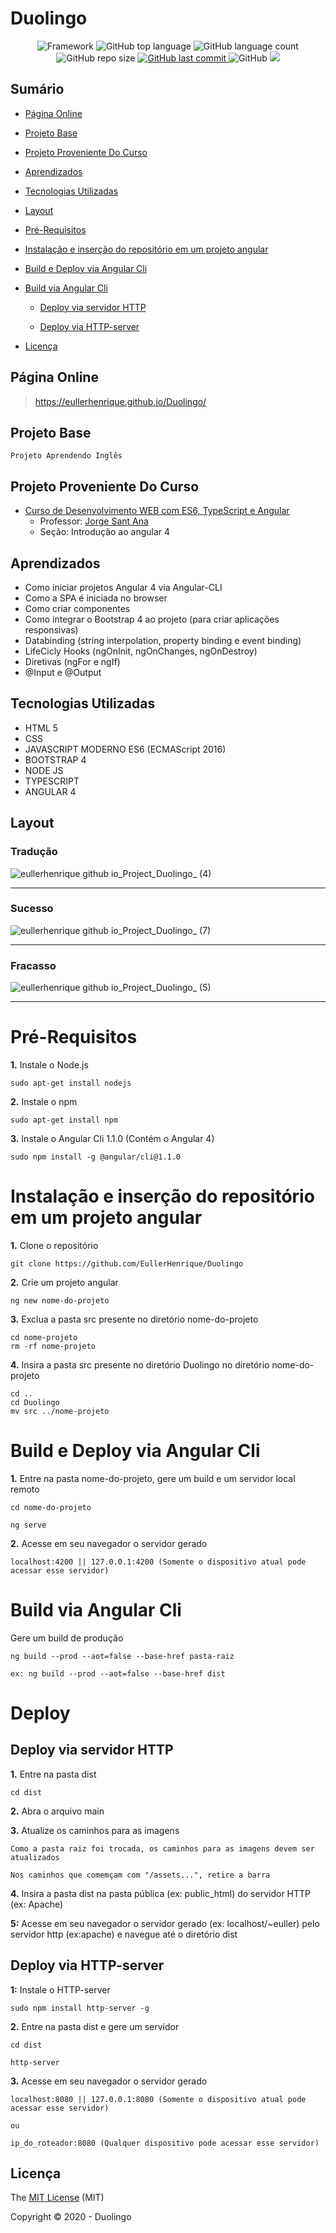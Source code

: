 # Duolingo

<p align="center">
 
 <img alt="Framework" src="https://img.shields.io/static/v1?label=Angular&message=framework&color=blue&style=plastic&logo=ANGULAR">
 
  <img alt="GitHub top language" src="https://img.shields.io/github/languages/top/EullerHenrique/Project_Duolingo">
  
 <img alt="GitHub language count" src="https://img.shields.io/github/languages/count/EullerHenrique/Project_Duolingo">
  
<img alt="GitHub repo size" src="https://img.shields.io/github/repo-size/EullerHenrique/Project_Duolingo">

  <a href="https://github.com/EullerHenrique/Project_Duolingo/commits/master">
    <img alt="GitHub last commit" src="https://img.shields.io/github/last-commit/EullerHenrique/Project_Duolingo">
  </a>
  
<img alt="GitHub" src="https://img.shields.io/github/license/EullerHenrique/Project_Duolingo">

<img src="http://img.shields.io/static/v1?label=status&message=concluded&color=GREEN&style=plastic"/>
 
</p>

## Sumário 

- [Página Online](#página-online)

- [Projeto Base](#projeto-base)

- [Projeto Proveniente Do Curso](#projeto-proveniente-do-curso)

- [Aprendizados](#aprendizados)

- [Tecnologias Utilizadas](#tecnologias-utilizadas)

- [Layout](#layout)

- [Pré-Requisitos](#pré-requisitos)

- [Instalação e inserção do repositório em um projeto angular](#instalação-e-inserção-do-repositório-em-um-projeto-angular)

- [Build e Deploy via Angular Cli](#build-e-deploy-via-angular-cli)

- [Build via Angular Cli](#build-via-angular-cli)
  
  - [Deploy via servidor HTTP](#deploy-via-servidor-http)  
  
  - [Deploy via HTTP-server](#deploy-via-http-server)
   
- [Licença](#licença)
  
  


## Página Online
    
> https://eullerhenrique.github.io/Duolingo/

## Projeto Base

    Projeto Aprendendo Inglês 

## Projeto Proveniente Do Curso

- [Curso de Desenvolvimento WEB com ES6, TypeScript e Angular](https://www.udemy.com/course/curso-de-desenvolvimento-web-com-es6-typescript-e-angular-4/)
  - Professor: [Jorge Sant Ana](https://www.udemy.com/user/jorgetadeusantanasilva/)
  - Seção: Introdução ao angular 4 
 
  



## Aprendizados 

 - Como iniciar projetos Angular 4 via Angular-CLI
 - Como a SPA é iniciada no browser
 - Como criar componentes
 - Como integrar o Bootstrap 4 ao projeto (para criar aplicações responsivas)
 - Databinding (string interpolation, property binding e event binding)
 - LifeCicly Hooks (ngOnInit, ngOnChanges, ngOnDestroy)
 - Diretivas (ngFor e ngIf)
 - @Input e @Output


## Tecnologias Utilizadas

 - HTML 5
 - CSS
 - JAVASCRIPT MODERNO ES6 (ECMAScript 2016)
 - BOOTSTRAP 4
 - NODE JS
 - TYPESCRIPT
 - ANGULAR 4


## Layout

### Tradução

![eullerhenrique github io_Project_Duolingo_ (4)](https://user-images.githubusercontent.com/48317736/88221001-31915900-cc3a-11ea-9451-98f1bd3bad54.png)

---

### Sucesso

![eullerhenrique github io_Project_Duolingo_ (7)](https://user-images.githubusercontent.com/48317736/88221211-82a14d00-cc3a-11ea-94c8-44fb1ef1e68b.png)

---

### Fracasso

![eullerhenrique github io_Project_Duolingo_ (5)](https://user-images.githubusercontent.com/48317736/88221050-453cbf80-cc3a-11ea-81e5-93eab7dd18a8.png)

---

 
# Pré-Requisitos 

  **1.** Instale o Node.js    
  
    sudo apt-get install nodejs    

  **2.** Instale o npm    
    
    sudo apt-get install npm     
  
  **3.** Instale o Angular Cli 1.1.0 (Contém o Angular 4)
    
    sudo npm install -g @angular/cli@1.1.0 
    
    
# Instalação e inserção do repositório em um projeto angular

  **1.** Clone o repositório    
  
    git clone https://github.com/EullerHenrique/Duolingo
        
  **2.** Crie um projeto angular
  
    ng new nome-do-projeto     

  **3.** Exclua a pasta src presente no diretório nome-do-projeto
          
    cd nome-projeto
    rm -rf nome-projeto
  
  **4.** Insira a pasta src presente no diretório Duolingo no diretório nome-do-projeto  
      
    cd ..
    cd Duolingo
    mv src ../nome-projeto
              
              
 # Build e Deploy via Angular Cli   
 
  **1.** Entre na pasta nome-do-projeto, gere um build e um servidor local remoto 
   
    cd nome-do-projeto
    
    ng serve

  **2.** Acesse em seu navegador o servidor gerado  
  
    localhost:4200 || 127.0.0.1:4200 (Somente o dispositivo atual pode acessar esse servidor) 
  
  
  # Build via Angular Cli

  Gere um build de produção  
      
    ng build --prod --aot=false --base-href pasta-raiz   
      
    ex: ng build --prod --aot=false --base-href dist
    
    
 # Deploy   
    

  ## Deploy via servidor HTTP
  
   **1.** Entre na pasta dist 
         
    cd dist
  
   **2.** Abra o arquivo main
   
   **3.** Atualize os caminhos para as imagens

    Como a pasta raiz foi trocada, os caminhos para as imagens devem ser atualizados  
    
    Nos caminhos que comemçam com "/assets...", retire a barra

   **4.** Insira a pasta dist na pasta pública (ex: public_html) do servidor HTTP (ex: Apache)  
  
   **5:** Acesse em seu navegador o servidor gerado (ex: localhost/~euller) pelo servidor http (ex:apache) e navegue até o diretório dist
                  
  ## Deploy via HTTP-server
  
   **1:** Instale o HTTP-server
   
    sudo npm install http-server -g
    
   **2.** Entre na pasta dist e gere um servidor   
   
    cd dist
    
    http-server
 
   **3.** Acesse em seu navegador o servidor gerado  
 
    localhost:8080 || 127.0.0.1:8080 (Somente o dispositivo atual pode acessar esse servidor)  

    ou  

    ip_do_roteador:8080 (Qualquer dispositivo pode acessar esse servidor)    
        
   
## Licença 

The [MIT License]() (MIT)

Copyright :copyright: 2020 - Duolingo
                       
            
  



